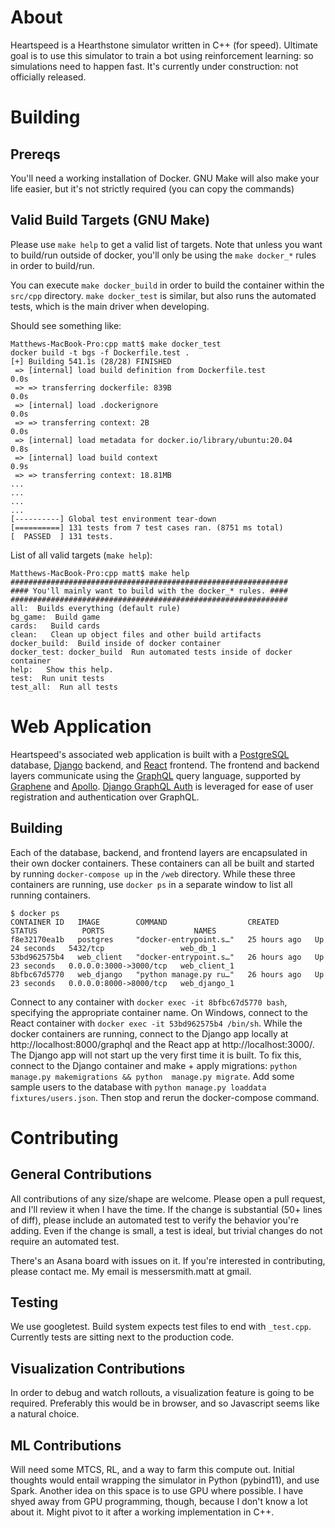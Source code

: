 # About
Heartspeed is a Hearthstone simulator written in C++ (for speed). Ultimate goal is to use this simulator to train a bot using reinforcement learning: so simulations need to happen fast.
It's currently under construction: not officially released.

# Building

## Prereqs

You'll need a working installation of Docker.
GNU Make will also make your life easier, but it's not strictly required (you can copy the commands)

## Valid Build Targets (GNU Make)

Please use `make help` to get a valid list of targets. Note that unless you want to build/run outside of docker, you'll
only be using the `make docker_*` rules in order to build/run.

You can execute `make docker_build` in order to build the container within the `src/cpp` directory.
`make docker_test` is similar, but also runs the automated tests, which is the main driver when developing.

Should see something like:

```
Matthews-MacBook-Pro:cpp matt$ make docker_test
docker build -t bgs -f Dockerfile.test .
[+] Building 541.1s (28/28) FINISHED                                                                                                                          
 => [internal] load build definition from Dockerfile.test                                                                                                0.0s
 => => transferring dockerfile: 839B                                                                                                                     0.0s
 => [internal] load .dockerignore                                                                                                                        0.0s
 => => transferring context: 2B                                                                                                                          0.0s
 => [internal] load metadata for docker.io/library/ubuntu:20.04                                                                                          0.8s
 => [internal] load build context                                                                                                                        0.9s
 => => transferring context: 18.81MB
...
...
...
...
[----------] Global test environment tear-down
[==========] 131 tests from 7 test cases ran. (8751 ms total)
[  PASSED  ] 131 tests.
```

List of all valid targets (`make help`):

```
Matthews-MacBook-Pro:cpp matt$ make help
##############################################################
#### You'll mainly want to build with the docker_* rules. ####
##############################################################
all:  Builds everything (default rule)
bg_game:  Build game
cards:   Build cards
clean:   Clean up object files and other build artifacts
docker_build:  Build inside of docker container
docker_test: docker_build  Run automated tests inside of docker container
help:   Show this help.
test:  Run unit tests
test_all:  Run all tests
```

# Web Application
Heartspeed's associated web application is built with a [PostgreSQL](https://www.postgresql.org/) database, [Django](https://www.djangoproject.com/) backend, and [React](https://reactjs.org/) frontend. The frontend and backend layers communicate using the [GraphQL](https://graphql.org/) query language, supported by [Graphene](https://docs.graphene-python.org/projects/django/en/latest/) and [Apollo](https://www.apollographql.com/docs/react/). [Django GraphQL Auth](https://django-graphql-auth.readthedocs.io/en/latest/) is leveraged for ease of user registration and authentication over GraphQL.

## Building
Each of the database, backend, and frontend layers are encapsulated in their own docker containers. These containers can all be built and started by running `docker-compose up` in the `/web` directory. While these three containers are running, use `docker ps` in a separate window to list all running containers.
```
$ docker ps
CONTAINER ID   IMAGE        COMMAND                  CREATED        STATUS          PORTS                    NAMES
f8e32170ea1b   postgres     "docker-entrypoint.s…"   25 hours ago   Up 24 seconds   5432/tcp                 web_db_1
53bd962575b4   web_client   "docker-entrypoint.s…"   26 hours ago   Up 23 seconds   0.0.0.0:3000->3000/tcp   web_client_1
8bfbc67d5770   web_django   "python manage.py ru…"   26 hours ago   Up 23 seconds   0.0.0.0:8000->8000/tcp   web_django_1
```
Connect to any container with `docker exec -it 8bfbc67d5770 bash`, specifying the appropriate container name. On Windows, connect to the React container with `docker exec -it 53bd962575b4 /bin/sh`. While the docker containers are running, connect to the Django app locally at http://localhost:8000/graphql and the React app at http://localhost:3000/. The Django app will not start up the very first time it is built. To fix this, connect to the Django container and make + apply migrations: `python manage.py makemigrations && python  manage.py migrate`. Add some sample users to the database with `python manage.py loaddata fixtures/users.json`. Then stop and rerun the docker-compose command.


# Contributing

## General Contributions

All contributions of any size/shape are welcome. Please open a pull request, and I'll review it when I have the time.
If the change is substantial (50+ lines of diff), please include an automated test to verify the behavior you're adding.
Even if the change is small, a test is ideal, but trivial changes do not require an automated test.

There's an Asana board with issues on it. If you're interested in contributing, please contact me. My email is messersmith.matt at gmail.

## Testing

We use googletest. Build system expects test files to end with `_test.cpp`. Currently tests are sitting next to the production code.

## Visualization Contributions

In order to debug and watch rollouts, a visualization feature is going to be required. Preferably this would be in browser, and
so Javascript seems like a natural choice.

## ML Contributions

Will need some MTCS, RL, and a way to farm this compute out. Initial thoughts would entail wrapping the simulator in Python (pybind11),
and use Spark. Another idea on this space is to use GPU where possible. I have shyed away from GPU programming, though, because I don't know
a lot about it. Might pivot to it after a working implementation in C++.
